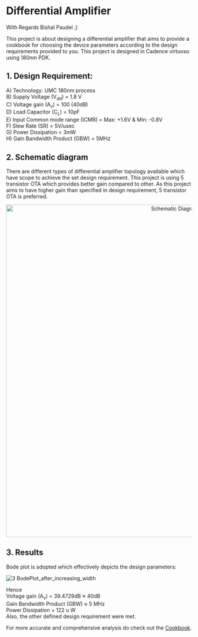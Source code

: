 # Differential Amplifier

With Regards Bishal Paudel ;)

This project is about designing a differential amplifier that aims to provide a cookbook for choosing the device parameters according to the design requirements provided to you. This project is designed in Cadence virtuoso using 180nm PDK.

## 1. Design Requirement: 

A) Technology: UMC 180nm process \
B) Supply Voltage (V<sub>dd</sub>) = 1.8 V \
C) Voltage gain (A<sub>v</sub>) = 100 (40dB) \
D) Load Capacitor (C<sub>L</sub>) = 10pF \
E) Input Common mode range (ICMR) = Max: +1.6V & Min: -0.8V \
F) Slew Rate (SR) = 5V/usec \
G) Power Dissipation < 3mW \
H) Gain Bandwidth Product (GBW) = 5MHz 

## 2. Schematic diagram
There are different types of differential amplifier topology available which have scope to achieve the set design requirement. This project is using 5 transistor OTA which provides better gain compared to other. As this project aims to have higher gain than specified in design requirement, 5 transistor OTA is preferred. 

<p align="center">
<img width="900" alt="Schematic Diagram" src="https://user-images.githubusercontent.com/62088646/212534694-775215bb-b2a0-4e26-a0d7-4aa08d6f3bc9.png">
</p>


## 3. Results
Bode plot is adopted which effectively depicts the design parameters: 

![3 BodePlot_after_increasing_width](https://user-images.githubusercontent.com/62088646/212535500-a4ffb4f3-c77d-459a-a637-91e7ca3809a0.jpg)

Hence \
Voltage gain (A<sub>v</sub>) = 39.4729dB ≈ 40dB \
Gain Bandwidth Product (GBW) ≈ 5 MHz \
Power Dissipation = 122 u W \
Also, the other defined design requirement were met.

For more accurate and comprehensive analysis do check out the [Cookbook](/Cook-Book_of_Differential_Amplifier.pdf).

